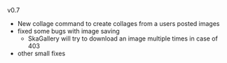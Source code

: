 v0.7

- New collage command to create collages from a users posted images
- fixed some bugs with image saving
    - SkaGallery will try to download an image multiple times in case of 403
- other small fixes
